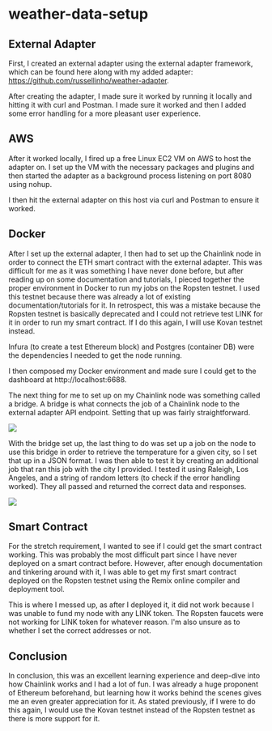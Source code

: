 # weather-data-setup

## External Adapter
First, I created an external adapter using the external adapter framework, which can be found here along with my added adapter: https://github.com/russellinho/weather-adapter.

After creating the adapter, I made sure it worked by running it locally and hitting it with curl and Postman. I made sure it worked and then I added some error handling for a more pleasant user experience.

## AWS
After it worked locally, I fired up a free Linux EC2 VM on AWS to host the adapter on. I set up the VM with the necessary packages and plugins and then started the adapter as a background process listening on port 8080 using nohup.

I then hit the external adapter on this host via curl and Postman to ensure it worked.

## Docker
After I set up the external adapter, I then had to set up the Chainlink node in order to connect the ETH smart contract with the external adapter. This was difficult for me as it was something I have never done before, but after reading up on some documentation and tutorials, I pieced together the proper environment in Docker to run my jobs on the Ropsten testnet. I used this testnet because there was already a lot of existing documentation/tutorials for it. In retrospect, this was a mistake because the Ropsten testnet is basically deprecated and I could not retrieve test LINK for it in order to run my smart contract. If I do this again, I will use Kovan testnet instead.

Infura (to create a test Ethereum block) and Postgres (container DB) were the dependencies I needed to get the node running.

I then composed my Docker environment and made sure I could get to the dashboard at http://localhost:6688.

The next thing for me to set up on my Chainlink node was something called a bridge. A bridge is what connects the job of a Chainlink node to the external adapter API endpoint. Setting that up was fairly straightforward.

[![](https://i.imgur.com/wqJ0XYL.png)]()

With the bridge set up, the last thing to do was set up a job on the node to use this bridge in order to retrieve the temperature for a given city, so I set that up in a JSON format. I was then able to test it by creating an additional job that ran this job with the city I provided. I tested it using Raleigh, Los Angeles, and a string of random letters (to check if the error handling worked). They all passed and returned the correct data and responses.

[![](https://i.imgur.com/FvSdej2.png)]()

## Smart Contract
For the stretch requirement, I wanted to see if I could get the smart contract working. This was probably the most difficult part since I have never deployed on a smart contract before. However, after enough documentation and tinkering around with it, I was able to get my first smart contract deployed on the Ropsten testnet using the Remix online compiler and deployment tool.

This is where I messed up, as after I deployed it, it did not work because I was unable to fund my node with any LINK token. The Ropsten faucets were not working for LINK token for whatever reason. I'm also unsure as to whether I set the correct addresses or not.

## Conclusion
In conclusion, this was an excellent learning experience and deep-dive into how Chainlink works and I had a lot of fun. I was already a huge proponent of Ethereum beforehand, but learning how it works behind the scenes gives me an even greater appreciation for it. As stated previously, if I were to do this again, I would use the Kovan testnet instead of the Ropsten testnet as there is more support for it.
